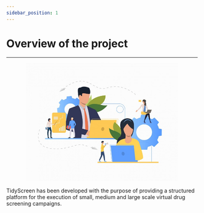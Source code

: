 ```yaml
---
sidebar_position: 1
---
```


# Overview of the project

---


<div align="center">
  <img src="/img/organization.jpg" alt="Nada" width="400"/>
</div>


TidyScreen has been developed with the purpose of providing a structured platform for the execution of small, medium and large scale virtual drug screening campaigns. 

